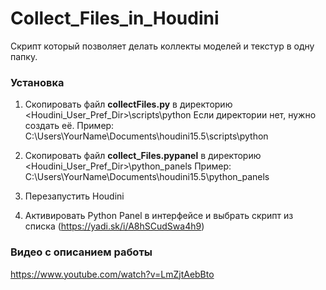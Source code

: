 # Collect_Files_in_Houdini

Скрипт который позволяет делать коллекты моделей и текстур в одну папку.

### Установка ###
1. Скопировать файл **collectFiles.py** в директорию <Houdini_User_Pref_Dir>\scripts\python Если директории нет, нужно создать её.
Пример: C:\Users\YourName\Documents\houdini15.5\scripts\python

2. Скопировать файл **collect_Files.pypanel** в директорию <Houdini_User_Pref_Dir>\python_panels
Пример: C:\Users\YourName\Documents\houdini15.5\python_panels

3. Перезапустить Houdini

4. Активировать Python Panel в интерфейсе и выбрать скрипт из списка (https://yadi.sk/i/A8hSCudSwa4h9)

### Видео с описанием работы ###
https://www.youtube.com/watch?v=LmZjtAebBto
